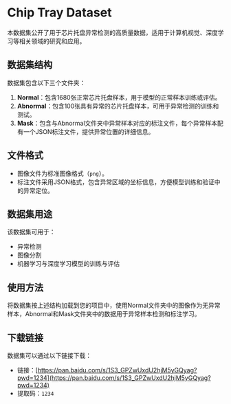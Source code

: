 # Chip Tray Dataset

本数据集公开了用于芯片托盘异常检测的高质量数据，适用于计算机视觉、深度学习等相关领域的研究和应用。

## 数据集结构

数据集包含以下三个文件夹：

1. **Normal**：包含1680张正常芯片托盘样本，用于模型的正常样本训练或评估。
2. **Abnormal**：包含100张具有异常的芯片托盘样本，可用于异常检测的训练和测试。
3. **Mask**：包含与Abnormal文件夹中异常样本对应的标注文件，每个异常样本配有一个JSON标注文件，提供异常位置的详细信息。

## 文件格式

- 图像文件为标准图像格式（`png`）。
- 标注文件采用JSON格式，包含异常区域的坐标信息，方便模型训练和验证中的异常定位。

## 数据集用途

该数据集可用于：
- 异常检测
- 图像分割
- 机器学习与深度学习模型的训练与评估

## 使用方法

将数据集按上述结构加载到您的项目中，使用Normal文件夹中的图像作为无异常样本，Abnormal和Mask文件夹中的数据用于异常样本检测和标注学习。

## 下载链接

数据集可以通过以下链接下载：

- 链接：[https://pan.baidu.com/s/1S3_GPZwUxdU2hjM5yGQyag?pwd=1234](https://pan.baidu.com/s/1S3_GPZwUxdU2hjM5yGQyag?pwd=1234)
- 提取码：`1234`
